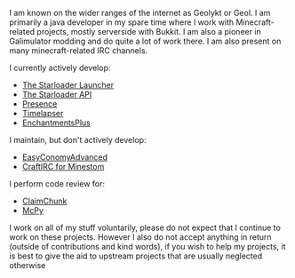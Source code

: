 I am known on the wider ranges of the internet as Geolykt or Geol. I am primarily a java developer in my spare time where I work with Minecraft-related projects, mostly serverside with Bukkit. I am also a pioneer in Galimulator modding and do quite a lot of work there. I am also present on many minecraft-related IRC channels.

I currently actively develop:
 - [The Starloader Launcher](https://github.com/Starloader-project/Starloader)
 - [The Starloader API](https://github.com/Starloader-project/Starloader-API)
 - [Presence](https://github.com/Geolykt/Presence)
 - [Timelapser](https://github.com/Geolykt/Timelapser)
 - [EnchantmentsPlus](https://github.com/Geolykt/EnchantmentsPlus)

I maintain, but don't actively develop:
 - [EasyConomyAdvanced](https://github.com/Geolykt/EasyConomyAdvanced)
 - [CraftIRC for Minestom](https://github.com/Geolykt/CraftIRC)

I perform code review for:
 - [ClaimChunk](https://github.com/cjburkey01/ClaimChunk)
 - [McPy](https://github.com/mcpyproject/McPy)

I work on all of my stuff voluntarily, please do not expect that I continue to work on these projects.
However I also do not accept anything in return (outside of contributions and kind words),
if you wish to help my projects, it is best to give the aid to upstream projects that are usually neglected otherwise
